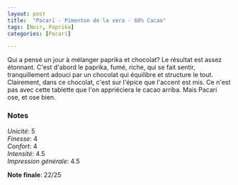 ```yaml
---
layout: post
title:  "Pacari - Pimenton de la vera - 60% Cacao"
tags: [Noir, Paprika] 
categories: [Pacari]

---
```


Qui a pensé un jour à mélanger paprika et chocolat?
Le résultat est assez étonnant. C'est d'abord le paprika, fumé, riche, qui se fait sentir, tranquillement adouci par un chocolat qui équilibre et structure le tout.
Clairement, dans ce chocolat, c'est sur l'épice que l'accent est mis. Ce n'est pas avec cette tablette que l'on appriéciera le cacao arriba. Mais Pacari ose, et ose bien.


### Notes

_Unicité_: 5  
_Finesse_: 4  
_Confort_: 4  
_Intensité_: 4.5  
_Impression générale_: 4.5

**Note finale**: 22/25